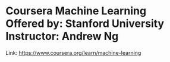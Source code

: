 # Coursera Machine Learning <br> Offered by: Stanford University <br> Instructor: Andrew Ng

Link: https://www.coursera.org/learn/machine-learning
